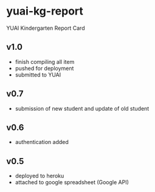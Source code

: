 # yuai-kg-report
YUAI Kindergarten Report Card

v1.0
----
- finish compiling all item
- pushed for deployment
- submitted to YUAI

v0.7
----
- submission of new student and update of old student

v0.6
----
- authentication added

v0.5
----
- deployed to heroku
- attached to google spreadsheet (Google API)

